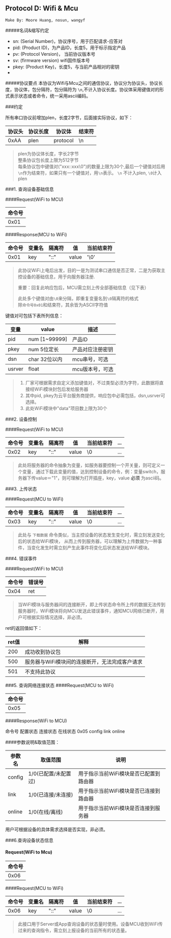 ##  Protocol D: Wifi & Mcu

	Make By: Moore Huang, nosun, wangyf

#####名词&缩写约定
+ sn: (Serial Number)，协议序号，用于匹配请求-应答对  
+ pid: (Product ID)，为产品ID，长度5，用于标示指定产品
+ pv: (Protocol Version)， 当前协议版本号 
+ sv: (firmware version) wifi固件版本号
+ pkey: (Product Key)，长度5，与当前产品相对的密钥
+ [xxx]: 被'[',']'包围的JSON项为传输中非必需包含项

#####协议要点
本协议为Wifi与Mcu之间的通信协议，协议分为协议头，协议长度，协议体，包分隔符，包分隔符为 `\n`,不计入协议长度。协议体采用键值对的形式表示状态或者命令，统一采用ascii编码。

###约定

所有串口协议前增加plen，长度2字节，后面接实际协议，如下：

<table>
  <thead>
    <tr>
      <th>协议头</th>
      <th>协议长度</th>
      <th>协议体</th>
      <th>结束符</th>
    </tr>
  </thead>
  <tbody>
    <tr>
      <td>0xAA</td>
      <td>plen</td>
      <td>protocol</td>
      <td>\n</td>
    </tr>
  </tbody>
</table>

> plen为协议体长度，字长2字节   
> 整条协议包长度上限为512字节   
> 每条协议包中键值对("xxx::xxx\0")的数量上限为30个,最后一个键值对后用`\n`作为结束符，如果只有一个键值对，用`\n`表示。
> `\n` 不计入plen, `\0`计入plen

###1. 查询设备基础信息

####Request(WiFi to MCU)

<table>
  <thead>
    <tr>
      <th>命令号</th>
    </tr>
  </thead>
  <tbody>
    <tr>
      <td>0x01</td>
    </tr>
  </tbody>
</table>

####Response(MCU to WiFi)

<table>
  <thead>
    <tr>
      <th>命令号</th>
      <th>变量名</th>
      <th>隔离符</th>
      <th>值</th>
      <th>当前结束符</th>
    </tr>
  </thead>
  <tbody>
    <tr>
      <td>0x01</td>
      <td>key</td>
      <td>"::"</td>
      <td>value</td>
      <td>'\0'</td>
    </tr>
  </tbody>
</table>


>此协议WiFi上电后出发，目的一是为测试串口通信是否正常，二是为获取主控设备的基础信息，用于向服务器注册.  
>
>重要：回复此响应包后，MCU需立刻上传全部基础信息（见下表）  
>
>此处多个键值对由`\0`来分隔，即重复变量名到`\0`隔离符的格式  
>除`命令号0x01`和结束符，其余皆为ASCII字符值

键值对可包括下表所列信息：

<table>
  <thead>
    <tr>
      <th>变量</th>
	  <th>value</th>	
      <th>描述</th>
    </tr>
  </thead>
  <tbody>
    <tr>
      <td>pid</td>
      <td>num [1~99999]</td>   
	  <td>产品ID</td>
    </tr>
  </tbody>
  <tbody>
    <tr>
      <td>pkey</td>
      <td>num 5位定长</td>
	  <td>产品对应注册密钥</td>
    </tr>
  </tbody>
  <tbody>
    <tr>
      <td>dsn</td>
      <td>char 32位以内</td>
	  <td>mcu串号，可选</td>
    </tr>
  </tbody>
  <tbody>
    <tr>
      <td>usrver</td>
      <td>float</td>
	  <td>mcu版本号，可选</td>
    </tr>
  </tbody>
</table>

>1. 厂家可根据需求自定义添加键值对，不过类型必须为字符，此数据将直接经WiFi模块封包后发给服务器  
>2. 其中pid, pkey为云平台服务商提供，响应包中必需包括，dsn,usrver可选择。  
>3. 此处WiFi模块中"data"项目数上限为30个
	
###2. 设备控制

####Request(WiFi to MCU)
<table>
  <thead>
    <tr>
      <th>命令号</th>
      <th>变量名</th>
      <th>隔离符</th>
      <th>值</th>
      <th>当前结束符</th>
      <th>...</th>
    </tr>
  </thead>
  <tbody>
    <tr>
      <td>0x02</td>
	  <td>key</td>
      <td>"::" </td>
	  <td>value</td>
	  <td>\0</td>
      <td>...</td>
    </tr>
  </tbody>
</table>

> 此处将服务器的命令抽象为变量，如服务器要控制一个开关量，则可定义一个变量，通过下载此变量的值，达到控制设备的命令，例：变量switch，服务器下传value＝"1"，则可理解为打开插座，key，value **必须** 为ascii码。
    
###3. 上传状态

####Request(MCU to WiFi)

<table>
  <thead>
    <tr>
      <th>命令号</th>
      <th>变量名</th>
      <th>隔离符</th>
      <th>值</th>
      <th>当前结束符</th>
      <th>...</th>
    </tr>
  </thead>
  <tbody>
    <tr>
      <td>0x03</td>
	  <td>key</td>
      <td>"::" </td>
	  <td>value</td>
	  <td>\0</td>
      <td>...</td>
    </tr>
  </tbody>
</table>

> 此处与 `下载数据` 命令类似，当主控设备的状态发生变化时，需立刻发送变化后的状态给WiFi模块，
> 从而上传到服务器，可以理解为上传数据为一种事件，当变化发生时需立刻产生此事件将变化后状态发送给WiFi模块。

###4. 错误事件

####Request(WiFi to MCU)
<table>
  <thead>
    <tr>
      <th>命令号</th>
      <th>错误号</th>
    </tr>
  </thead>
  <tbody>
    <tr>
      <td>0x04</td>
	  <td>ret</td>
    </tr>
  </tbody>
</table>

> 当WiFI模块与服务器间的连接断开，即上传状态命令所上传的数据无法传到服务器时，WiFi模块将向MCU发送此错误事件，通知MCU网络已断开，用户可根据实际情况选择，非必须。

ret的返回值如下：

<table>
  <thead>
    <tr>
      <th>ret值</th>
      <th>解释</th>
    </tr>
  </thead>
  <tbody>
    <tr>
      <td>200</td>
	  <td>成功收到协议包</td>
    </tr>
  </tbody>
  <tbody>
    <tr>
      <td>500</td>
	  <td>服务器与WiFi模块间的连接断开，无法完成客户请求</td>
    </tr>
  </tbody>
  <tbody>
    <tr>
      <td>501</td>
	  <td>不支持此协议</td>
    </tr>
  </tbody>
</table>

###5. 查询网络连接状态
####Request(MCU to WiFi)
<table>
  <thead>
    <tr>
      <th>命令号</th>
    </tr>
  </thead>
  <tbody>
    <tr>
      <td>0x05</td>
    </tr>
  </tbody>
</table>

####Response(WiFi to MCU)

命令号 	配置状态 	连接状态 	在线状态
0x05 	config 	link 	online

####参数说明&取值范围：
<table>
	<thead>
		<th>参数名</th>
		<th>取值范围</th>
		<th>说明</th>
	</thead>
	<tbody>
		<tr>
			<td>config</td>
			<td>1/0(已配置/未配置过)</td>
			<td>用于指示当前WiFi模块是否已配置到路由器</td>
		</tr>
		<tr>
			<td>link</td>
			<td>1/0(已连接/未连接)</td>
			<td>用于指示当前WiFi模块是否已连接到路由器</td>
		</tr>
		<tr>
			<td>online</td>
			<td>1/0(在线/离线)</td>
			<td>用于指示当前WiFi模块是否连接到服务器</td>
		</tr>
	</tbody>
</table>

用户可根据设备的具体需求选择是否实现，非必须。


###6.查询设备状态信息

#### Request(WiFi to Mcu)
<table>
  <thead>
    <tr>
      <th>命令号</th>
    </tr>
  </thead>
  <tbody>
    <tr>
      <td>0x06</td>
    </tr>
  </tbody>
</table>

####Request(MCU to WiFi)

<table>
  <thead>
    <tr>
      <th>命令号</th>
      <th>变量名</th>
      <th>隔离符</th>
      <th>值</th>
      <th>当前结束符</th>
      <th>...</th>
    </tr>
  </thead>
  <tbody>
    <tr>
      <td>0x06</td>
	  <td>key</td>
      <td>"::" </td>
	  <td>value</td>
	  <td>\0</td>
      <td>...</td>
    </tr>
  </tbody>
</table>

> 此接口用于Server或App查询设备的状态量时使用。设备MCU收到WiFi传过来的查询指令，需立刻上报设备的当前所有的状态量。